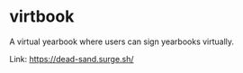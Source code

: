 # virtbook
A virtual yearbook where users can sign yearbooks virtually.


Link: https://dead-sand.surge.sh/
